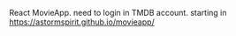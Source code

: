 React MovieApp. need to login in TMDB account.
starting in https://astormspirit.github.io/movieapp/
